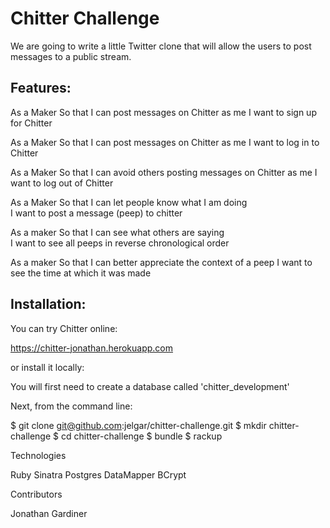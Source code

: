 Chitter Challenge
=================
We are going to write a little Twitter clone that will allow the users to post messages to a public stream.

Features:
-------

As a Maker
So that I can post messages on Chitter as me
I want to sign up for Chitter

As a Maker
So that I can post messages on Chitter as me
I want to log in to Chitter

As a Maker
So that I can avoid others posting messages on Chitter as me
I want to log out of Chitter

As a Maker
So that I can let people know what I am doing  
I want to post a message (peep) to chitter

As a maker
So that I can see what others are saying  
I want to see all peeps in reverse chronological order

As a maker
So that I can better appreciate the context of a peep
I want to see the time at which it was made


Installation:
-------

You can try Chitter online:

https://chitter-jonathan.herokuapp.com

or install it locally:

You will first need to create a database called 'chitter_development'

Next, from the command line:

$ git clone git@github.com:jelgar/chitter-challenge.git
$ mkdir chitter-challenge
$ cd chitter-challenge
$ bundle
$ rackup


Technologies

Ruby
Sinatra
Postgres
DataMapper
BCrypt

Contributors

Jonathan Gardiner
